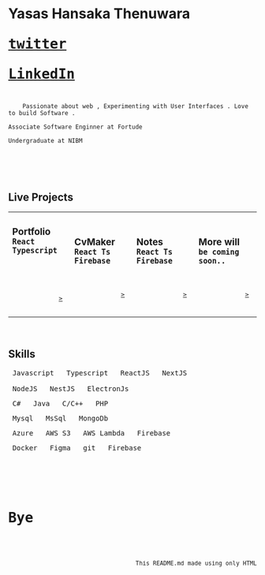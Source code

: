 <h1>
    Yasas Hansaka Thenuwara
    <div >
        <kbd>

[twitter](https://twitter.com/xThenuwara)

</kbd> 
<kbd>

[LinkedIn](https://twitter.com/xThenuwara) </kbd> </div>
</h1>

<code>
    Passionate about web , Experimenting with User Interfaces . Love to build Software .
</code>

```
Associate Software Enginner at Fortude

Undergraduate at NIBM
```



<br/>
<br/>
<br/>

<h2> Live Projects </h2>
<table width="100%">
    <tbody>
        <tr valign="center">
            <td width="25%">
                <h3>Portfolio
                <div>
                    <kbd>
                        React
                    </kbd>
                    <kbd>
                        Typescript
                    </kbd>
                </div>
                </h3>
                <br/>
                <pre align="end">

[>](https://xthenuwara.github.io/portfolio/) </pre> </td> <td width="25%"> <h3>CvMaker <div> <kbd> React Ts </kbd> <kbd> Firebase </kbd> </div> </h3> <br/> <pre align="end"> [>](https://xthenuwara.github.io/cvmaker/) </pre> </td> <td width="25%"> <h3>Notes <div> <kbd> React Ts </kbd> <kbd> Firebase </kbd> </div> </h3> <br/> <pre align="end"> [>](https://xthenuwara.github.io/portfolio/) </pre> </td> <td width="25%"> <h3>More will <div> <kbd> be coming </kbd> <kbd> soon.. </kbd> </div> </h3> <br> <pre align="end"> [>](https://xthenuwara.github.io/portfolio/) </pre> </td> </tr> </tbody>

</table>

<br>
<h2>Skills</h2>

<pre>
<kbd> Javascript </kbd> <kbd> Typescript </kbd> <kbd> ReactJS </kbd> <kbd> NextJS </kbd> 
<small></small>
<kbd> NodeJS </kbd> <kbd> NestJS </kbd> <kbd> ElectronJs </kbd>
</pre>

<pre>
<kbd> C# </kbd> <kbd> Java </kbd> <kbd> C/C++ </kbd> <kbd> PHP </kbd>
</pre>

<pre>
<kbd> Mysql </kbd> <kbd> MsSql </kbd> <kbd> MongoDb </kbd> 
</pre>

<pre>
<kbd> Azure </kbd> <kbd> AWS S3 </kbd> <kbd> AWS Lambda </kbd> <kbd> Firebase </kbd>
</pre>

<pre>
<kbd> Docker </kbd> <kbd> Figma </kbd> <kbd> git </kbd> <kbd> Firebase </kbd>
</pre>

<br/>
<br/>

<pre>
  <h1>Bye</h1>
  <div align="end">
    <small>This <kbd>README.md</kbd> made using only HTML</small>
  </div>
</pre>
